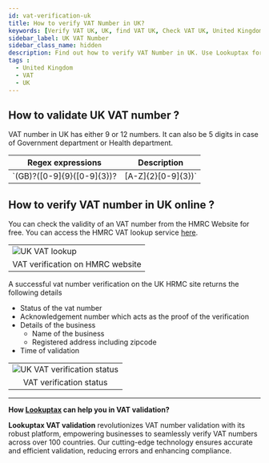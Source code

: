 ```yaml
---
id: vat-verification-uk
title: How to verify VAT Number in UK?
keywords: [Verify VAT UK, UK, find VAT UK, Check VAT UK, United Kingdom]
sidebar_label: UK VAT Number
sidebar_class_name: hidden
description: Find out how to verify VAT Number in UK. Use Lookuptax for hassle-free validation of VAT Number in UK.
tags : 
  - United Kingdom
  - VAT
  - UK
---
```


## How to validate UK VAT number ? 

 VAT number in UK has either 9 or 12 numbers. It can also be 5 digits in case of Government department or Health department.

| Regex expressions                  | Description                                                |
| ----------------------------------- | ---------------------------------------------------------- |
| `(GB)?([0-9]{9}([0-9]{3})?|[A-Z]{2}[0-9]{3})`  | * (GB)?: This part specifies an optional prefix "GB". The question mark "?" makes the preceding group, in this case, "GB", optional. So, it matches either "GB" or nothing.[0-9]{9}([0-9]{3})?: This part matches a sequence of nine digits [0-9]{9}, optionally followed by another group of three digits ([0-9]{3})?. The question mark "?" after the group makes it optional. So, this part matches either nine digits, or twelve digits in total.|[A-Z]{2}[0-9]{3}: This part matches two uppercase letters [A-Z]{2} followed by three digits [0-9]{3}. This part matches a two-letter country code followed by three digits. |

## How to verify VAT number in UK online ?

You can check the validity of an VAT number from the HMRC Website for free. You can access the HMRC VAT lookup service [here](https://www.tax.service.gov.uk/check-vat-number/enter-vat-details/). 

<table align="center" border="0px" border-color="#dedede"><tr><td>
  <img src="/docs/img/verify/uk-hmrc-vat-verification.PNG" alt="UK VAT lookup" title="UK VAT lookup"/>
  </td></tr>
  <tr><td align="center">VAT verification on HMRC website</td></tr>
</table>


A successful vat number verification on the UK HRMC site returns the following details 

* Status of the vat number
* Acknowledgement number which acts as the proof of the verification
* Details of the business
  * Name of the business
  * Registered address including zipcode
* Time of validation


<table align="center" border="0px" border-color="#dedede"><tr><td>
  <img src="/docs/img/verify/hmrc-vat-status.PNG" alt="UK VAT verification status" title="UK VAT verification status"/>
  </td></tr>
  <tr><td align="center">VAT verification status</td></tr>
</table>

----
**How [Lookuptax](https://lookuptax.com/) can help you in VAT validation?**

**Lookuptax VAT validation** revolutionizes VAT number validation with its robust platform, empowering businesses to seamlessly verify VAT numbers across over 100 countries. Our cutting-edge technology ensures accurate and efficient validation, reducing errors and enhancing compliance.